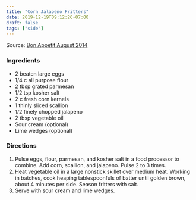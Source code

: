 ```yaml
---
title: "Corn Jalapeno Fritters"
date: 2019-12-19T09:12:26-07:00
draft: false
tags: ["side"]
---
```


Source: [Bon Appetit August 2014](https://www.bonappetit.com/recipe/corn-jalapeno-fritters)

### Ingredients
- 2 beaten large eggs
- 1/4 c all purpose flour
- 2 tbsp grated parmesan
- 1/2 tsp kosher salt
- 2 c fresh corn kernels
- 1 thinly sliced scallion
- 1/2 finely chopped jalapeno
- 2 tbsp vegetable oil
- Sour cream (optional)
- Lime wedges (optional)

### Directions

1. Pulse eggs, flour, parmesan, and kosher salt in a food processor to combine. Add corn, scallion, and jalapeno. Pulse 2 to 3 times.
1. Heat vegetable oil in a large nonstick skillet over medium heat. Working in batches, cook heaping tablespoonfuls of batter until golden brown, about 4 minutes per side. Season fritters with salt.
1. Serve with sour cream and lime wedges.